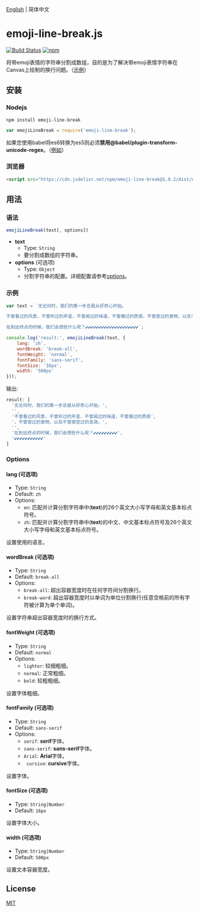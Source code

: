 [English](./README.md) | 简体中文

# emoji-line-break.js
[![Build Status](https://travis-ci.com/Yayure/emoji-line-break.js.svg?branch=master)](https://travis-ci.com/Yayure/emoji-line-break.js) [![npm](https://img.shields.io/npm/v/emoji-line-break)](https://www.npmjs.com/package/emoji-line-break)

将带emoji表情的字符串分割成数组，目的是为了解决带emoji表情字符串在Canvas上绘制的换行问题。（[示例](https://yayure.github.io/emoji-line-break.js)）

## 安装
### Nodejs
```shell
npm install emoji-line-break
```
```javascript
var emojiLineBreak = require('emoji-line-break');
```
如果您使用babel将es6转换为es5则必须**禁用@babel/plugin-transform-unicode-regex**。（[例如](./webpack.config.js#L32)）

### 浏览器
```html
<script src="https://cdn.jsdelivr.net/npm/emoji-line-break@1.0.2/dist/emoji-line-break.min.js"></script>
```

## 用法
### 语法
```javascript
emojiLineBreak(text[, options])
```

- **text**
  - Type: `String`
  - 要分割成数组的字符串。
- **options** (可选项)
  - Type: `Object`
  - 分割字符串的配置。详细配置请参考[options](#options)。

### 示例
```javascript
var text = `无论何时，我们的第一步总是从好奇心开始。

不曾看过的风景，不曾听过的声音，不曾闻过的味道，不曾摸过的质感，不曾尝过的食物，以及不曾感受过的澎湃。

在到达终点的时候，我们会想些什么呢？💕💕💕💕💕💕💕💕💕💕💕💕💕💕💕💕💕💕💕💕`;

console.log('result:', emojiLineBreak(text, {
    lang: 'zh',
    wordBreak: 'break-all',
    fontWeight: 'normal',
    fontFamily: 'sans-serif',
    fontSize: '16px',
    width: '500px'
}));
```
输出:
```javascript
result: [
  '无论何时，我们的第一步总是从好奇心开始。',
  '',
  '不曾看过的风景，不曾听过的声音，不曾闻过的味道，不曾摸过的质感',
  '，不曾尝过的食物，以及不曾感受过的澎湃。',
  '',
  '在到达终点的时候，我们会想些什么呢？💕💕💕💕💕💕💕💕💕',
  '💕💕💕💕💕💕💕💕💕💕💕'
]
```

### Options

#### lang (可选项)
- Type: `String`
- Default: `zh`
- Options:
  - `en`: 匹配并计算分割字符串中(**text**)的26个英文大小写字母和英文基本标点符号。
  - `zh`: 匹配并计算分割字符串中(**text**)的中文、中文基本标点符号及26个英文大小写字母和英文基本标点符号。

设置使用的语言。

#### wordBreak (可选项)
- Type: `String`
- Default: `break-all`
- Options:
  - `break-all`: 超出容器宽度时在任何字符间分割换行。
  - `break-word`: 超出容器宽度时以单词为单位分割换行(任意空格前的所有字符被计算为单个单词)。

设置字符串超出容器宽度时的换行方式。

#### fontWeight (可选项)
- Type: `String`
- Default: `normal`
- Options:
  - `lighter`: 较细粗细。
  - `normal`: 正常粗细。
  - `bold`: 较粗粗细。

设置字体粗细。

#### fontFamily (可选项)
- Type: `String`
- Default: `sans-serif`
- Options:
  - `serif`: **serif**字体。
  - `sans-serif`: **sans-serif**字体。
  - `Arial`: **Arial**字体。
  - ` cursive`: **cursive**字体。

设置字体。

#### fontSize (可选项)
- Type: `String|Number`
- Default: `16px`

设置字体大小。

#### width (可选项)
- Type: `String|Number`
- Default: `500px`

设置文本容器宽度。

## License

[MIT](https://github.com/Yayure/emoji-line-break.js/blob/master/LICENSE)

